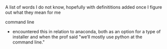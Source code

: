 A list of words I do not know, hopefully with definititions added once I figure out what they mean for me

command line

- encountered this in relation to anaconda, both as an option for a type of installer and when the prof said "we’ll mostly use python at the command line." 
